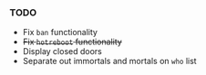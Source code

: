 ### TODO
* Fix `ban` functionality
* ~~Fix `hotreboot` functionality~~
* Display closed doors
* Separate out immortals and mortals on `who` list
